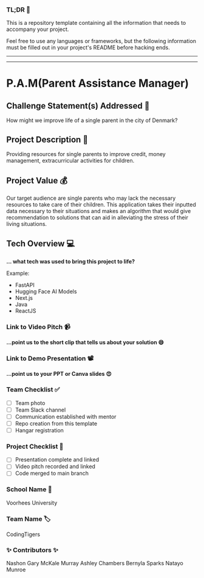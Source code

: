 ### TL;DR 🚨 
This is a repository template containing all the information that needs to accompany your project.

Feel free to use any languages or frameworks, but the following information must be filled out in your project's README before hacking ends.
_______________
_______________

# P.A.M(Parent Assistance Manager)

## Challenge Statement(s) Addressed 🎯
How might we improve life of a single parent in the city of Denmark?

## Project Description 🤯
Providing resources for single parents to improve credit, money management, extracurricular activities for children. 

## Project Value 💰
Our target audience are single parents who may lack the necessary resources to take care of their children. This application takes their inputted data necessary to their situations and makes an algorithm that would give recommendation to solutions that can aid in alleviating the stress of their living situations. 

## Tech Overview 💻
**... what tech was used to bring this project to life?**

Example:
* FastAPI
* Hugging Face AI Models
* Next.js
* Java
* ReactJS

### Link to Video Pitch 📹
**...point us to the short clip that tells us about your solution 😄**

### Link to Demo Presentation 📽
**...point us to your PPT or Canva slides 😍**

### Team Checklist ✅
- [ ] Team photo
- [ ] Team Slack channel
- [ ] Communication established with mentor
- [ ] Repo creation from this template
- [ ] Hangar registration

### Project Checklist 🏁
- [ ] Presentation complete and linked
- [ ] Video pitch recorded and linked
- [ ] Code merged to main branch

### School Name 🏫
Voorhees University

### Team Name 🏷
CodingTigers

### ✨ Contributors ✨
Nashon Gary
McKale Murray
Ashley Chambers
Bernyla Sparks
Natayo Munroe

